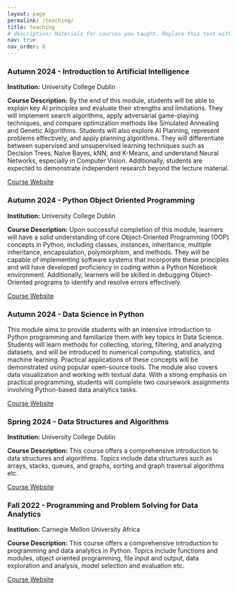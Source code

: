 ```yaml
---
layout: page
permalink: /teaching/
title: teaching
# description: Materials for courses you taught. Replace this text with your description.
nav: true
nav_order: 6
---
```


### Autumn 2024 - Introduction to Artificial Intelligence

**Institution:** University College Dublin

**Course Description:** By the end of this module, students will be able to explain key AI principles and evaluate their strengths and limitations. They will implement search algorithms, apply adversarial game-playing techniques, and compare optimization methods like Simulated Annealing and Genetic Algorithms. Students will also explore AI Planning, represent problems effectively, and apply planning algorithms. They will differentiate between supervised and unsupervised learning techniques such as Decision Trees, Naïve Bayes, kNN, and K-Means, and understand Neural Networks, especially in Computer Vision. Additionally, students are expected to demonstrate independent research beyond the lecture material.

[Course Website](https://hub.ucd.ie/usis/!W_HU_MENU.P_PUBLISH?p_tag=MODULE&MODULE=COMP30030)

### Autumn 2024 - Python Object Oriented Programming

**Institution:** University College Dublin

**Course Description:** Upon successful completion of this module, learners will have a solid understanding of core Object-Oriented Programming (OOP) concepts in Python, including classes, instances, inheritance, multiple inheritance, encapsulation, polymorphism, and methods. They will be capable of implementing software systems that incorporate these principles and will have developed proficiency in coding within a Python Notebook environment. Additionally, learners will be skilled in debugging Object-Oriented programs to identify and resolve errors effectively.

[Course Website](https://hub.ucd.ie/usis/!W_HU_MENU.P_PUBLISH?p_tag=MODULE&MODULE=COMP20270)

### Autumn 2024 - Data Science in Python

This module aims to provide students with an intensive introduction to Python programming and familiarize them with key topics in Data Science. Students will learn methods for collecting, storing, filtering, and analyzing datasets, and will be introduced to numerical computing, statistics, and machine learning. Practical applications of these concepts will be demonstrated using popular open-source tools. The module also covers data visualization and working with textual data. With a strong emphasis on practical programming, students will complete two coursework assignments involving Python-based data analytics tasks.

[Course Website](https://hub.ucd.ie/usis/!W_HU_MENU.P_PUBLISH?p_tag=MODULE&MODULE=COMP20270)

### Spring 2024 - Data Structures and Algorithms

**Institution:** University College Dublin

**Course Description:** This course offers a comprehensive introduction to data structures and algorithms. Topics include data structures such as arrays, stacks, queues, and graphs, sorting and graph traversal algorithms etc.

[Course Website](https://hub.ucd.ie/usis/!W_HU_MENU.P_PUBLISH?p_tag=MODULE&MODULE=COMP20230)

### Fall 2022 - Programming and Problem Solving for Data Analytics

**Institution:** Carnegie Mellon University Africa

**Course Description:** This course offers a comprehensive introduction to programming and data analytics in Python. Topics include functions and modules, object oriented programming, file input and output, data exploration and analysis, model selection and evaluation etc.

[Course Website](https://www.africa.engineering.cmu.edu/academics/courses/04-638.html)
